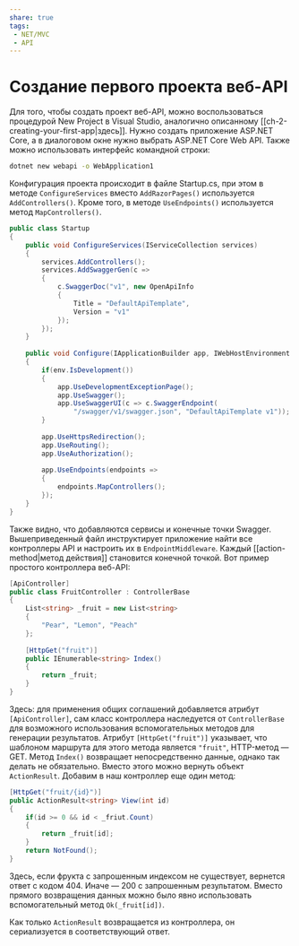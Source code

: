 ```yaml
---
share: true
tags:
 - NET/MVC
 - API
---
```

# Создание первого проекта веб-API
Для того, чтобы создать проект веб-API, можно воспользоваться процедурой New Project в Visual Studio, аналогично описанному [[ch-2-creating-your-first-app|здесь]]. Нужно создать приложение ASP.NET Core, а в диалоговом окне нужно выбрать ASP.NET Core Web API.
Также можно использовать интерфейс командной строки:
```sh
dotnet new webapi -o WebApplication1
```
Конфигурация проекта происходит в файле Startup.cs, при этом в методе `ConfigureServices` вместо `AddRazorPages()` используется `AddControllers()`. Кроме того, в методе `UseEndpoints()` используется метод `MapControllers()`.
```csharp
public class Startup
{
	public void ConfigureServices(IServiceCollection services)
	{
		services.AddControllers();
		services.AddSwaggerGen(c =>
		{
			c.SwaggerDoc("v1", new OpenApiInfo 
			{
				Title = "DefaultApiTemplate",
				Version = "v1"
			});
		});
	}
	
	public void Configure(IApplicationBuilder app, IWebHostEnvironment env)
	{
		if(env.IsDevelopment())
		{
			app.UseDevelopmentExceptionPage();
			app.UseSwagger();
			app.UseSwaggerUI(c => c.SwaggerEndpoint(
				"/swagger/v1/swagger.json", "DefaultApiTemplate v1"));
		}
		
		app.UseHttpsRedirection();
		app.UseRouting();
		app.UseAuthorization();
		
		app.UseEndpoints(endpoints => 
		{
			endpoints.MapControllers();
		});
	}
}
```
Также видно, что добавляются сервисы и конечные точки Swagger.
Вышеприведенный файл инструктирует приложение найти все контроллеры API и настроить их в `EndpointMiddleware`. Каждый [[action-method|метод действия]] становится конечной точкой.
Вот пример простого контроллера веб-API:
```csharp
[ApiController]
public class FruitController : ControllerBase
{
	List<string> _fruit = new List<string>
	{
		"Pear", "Lemon", "Peach"
	};
	
	[HttpGet("fruit")]
	public IEnumerable<string> Index()
	{
		return _fruit;
	}
}
```
Здесь: для применения общих соглашений добавляется атрибут `[ApiController]`, сам класс контроллера наследуется от `ControllerBase` для возможного использования вспомогательных методов для генерации результатов. Атрибут `[HttpGet("fruit")]` указывает, что шаблоном маршрута для этого метода является `"fruit"`, HTTP-метод — GET.
Метод `Index()` возвращает непосредственно данные, однако так делать не обязательно. Вместо этого можно вернуть объект `ActionResult`.
Добавим в наш контроллер еще один метод:
```csharp
[HttpGet("fruit/{id}")]
public ActionResult<string> View(int id)
{
	if(id >= 0 && id < _friut.Count)
	{
		return _fruit[id];
	}
	return NotFound();
}
```
Здесь, если фрукта с запрошенным индексом не существует, вернется ответ с кодом 404. Иначе — 200 с запрошенным результатом. Вместо прямого возвращения данных можно было явно использовать вспомогательный метод `Ok(_fruit[id])`.

Как только `ActionResult` возвращается из контроллера, он сериализуется в соответствующий ответ.
